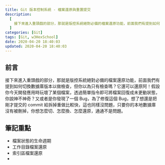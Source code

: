 ```yaml
---
title: Git 版本控制系統 - 檔案還原與重置提交
description:
  [
    接下來進入重頭戲的部分，那就是版控系統絕對必備的檔案還原功能，前面我們有提到如何切換數據庫版本以做檢查，但你以為只有檢查嗎？它還可以還原阿！假設你今天開發應用時玩壞了某個檔案，透過簡單指令即可將檔案回復成未更動狀態，你說神不神奇？又或者是你發現了一個 Bug，為了修復這個 Bug，想了想還是把剛才提交的 commit 給拆掉重做比較快，這也同樣沒問題，只要你的本地數據庫沒有被刪掉，你想怎麼切、怎麼換、怎麼還原，通通不是問題。,
  ]
categories: [Git]
tags: [Git, w3HexSchool]
date: 2020-04-20 18:40:03
updated: 2020-04-20 18:40:03
---
```


## 前言

接下來進入重頭戲的部分，那就是版控系統絕對必備的檔案還原功能，前面我們有提到如何切換數據庫版本以做檢查，但你以為只有檢查嗎？它還可以還原阿！假設你今天開發應用時玩壞了某個檔案，透過簡單指令即可將檔案回復成未更動狀態，你說神不神奇？又或者是你發現了一個 Bug，為了修復這個 Bug，想了想還是把剛才提交的 commit 給拆掉重做比較快，這也同樣沒問題，只要你的本地數據庫沒有被刪掉，你想怎麼切、怎麼換、怎麼還原，通通不是問題。

## 筆記重點

- 檔案狀態的生命週期
- 工作目錄檔案還原
- 索引區檔案還原
- 